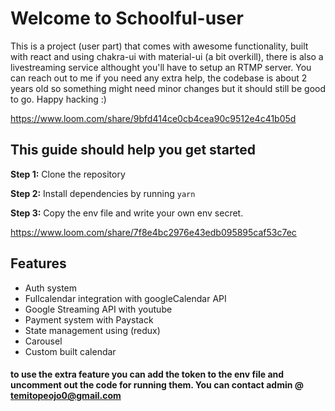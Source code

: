 
# Welcome to Schoolful-user

This is a project (user part) that comes with awesome functionality, built with react and using chakra-ui with material-ui (a bit overkill), there is also a livestreaming service althought you'll have to setup an RTMP server. You can reach out to me if you need any extra help, the codebase is about 2 years old so something might need minor changes but it should still be good to go. Happy hacking :) 

https://www.loom.com/share/9bfd414ce0cb4cea90c9512e4c41b05d
## This guide should help you get started

**Step 1:** Clone the repository

**Step 2:** Install dependencies by running `yarn`

**Step 3:** Copy the env file and write your own env secret.

https://www.loom.com/share/7f8e4bc2976e43edb095895caf53c7ec

## Features

- Auth system
- Fullcalendar integration with googleCalendar API
- Google Streaming API with youtube
- Payment system with Paystack
- State management using (redux)
- Carousel
- Custom built calendar

#### to use the extra feature you can add the token to the env file and uncomment out the code for running them. You can contact admin @ temitopeojo0@gmail.com
